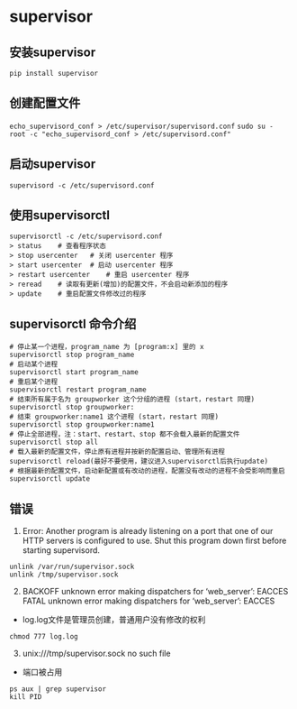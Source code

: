 # supervisor

## 安装supervisor

`pip install supervisor`

## 创建配置文件

`echo_supervisord_conf > /etc/supervisor/supervisord.conf`
`sudo su - root -c "echo_supervisord_conf > /etc/supervisord.conf"`

## 启动supervisor

`supervisord -c /etc/supervisord.conf`

## 使用supervisorctl

```
supervisorctl -c /etc/supervisord.conf
> status    # 查看程序状态
> stop usercenter   # 关闭 usercenter 程序
> start usercenter  # 启动 usercenter 程序
> restart usercenter    # 重启 usercenter 程序
> reread    # 读取有更新(增加)的配置文件，不会启动新添加的程序
> update    # 重启配置文件修改过的程序
```
## supervisorctl 命令介绍

```
# 停止某一个进程，program_name 为 [program:x] 里的 x
supervisorctl stop program_name
# 启动某个进程
supervisorctl start program_name
# 重启某个进程
supervisorctl restart program_name
# 结束所有属于名为 groupworker 这个分组的进程 (start，restart 同理)
supervisorctl stop groupworker:
# 结束 groupworker:name1 这个进程 (start，restart 同理)
supervisorctl stop groupworker:name1
# 停止全部进程，注：start、restart、stop 都不会载入最新的配置文件
supervisorctl stop all
# 载入最新的配置文件，停止原有进程并按新的配置启动、管理所有进程
supervisorctl reload(最好不要使用，建议进入supervisorctl后执行update)
# 根据最新的配置文件，启动新配置或有改动的进程，配置没有改动的进程不会受影响而重启
supervisorctl update
```

## 错误

1. Error: Another program is already listening on a port that one of our HTTP servers is configured to use. Shut this program down first before starting supervisord.

```
unlink /var/run/supervisor.sock
unlink /tmp/supervisor.sock
```

2. BACKOFF unknown error making dispatchers for ‘web_server’: EACCES FATAL unknown error making dispatchers for ‘web_server’: EACCES

- log.log文件是管理员创建，普通用户没有修改的权利

```
chmod 777 log.log
```

3. unix:///tmp/supervisor.sock no such file

- 端口被占用

```
ps aux | grep supervisor
kill PID
```
